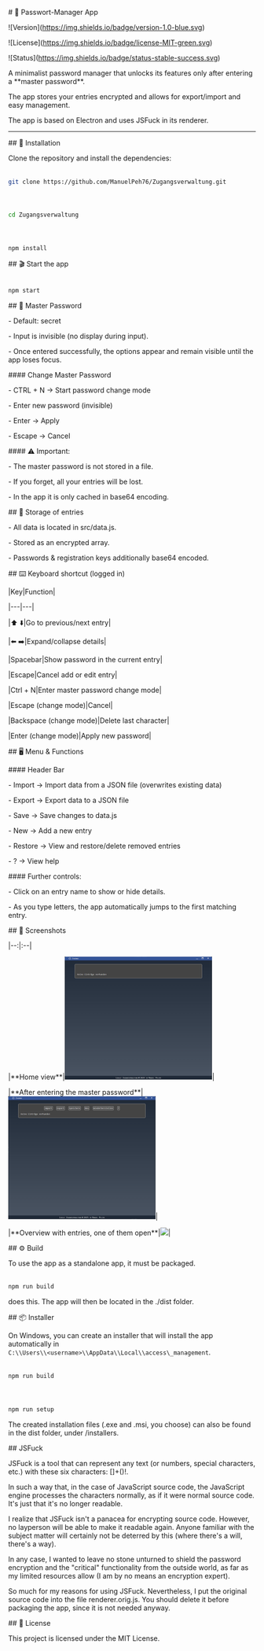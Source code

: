 \# 🔑 Passwort-Manager App



!\[Version](https://img.shields.io/badge/version-1.0-blue.svg)

!\[License](https://img.shields.io/badge/license-MIT-green.svg)

!\[Status](https://img.shields.io/badge/status-stable-success.svg)



A minimalist password manager that unlocks its features only after entering a \*\*master password\*\*.

The app stores your entries encrypted and allows for export/import and easy management.

The app is based on Electron and uses JSFuck in its renderer.

---



\## 🚀 Installation



Clone the repository and install the dependencies:

```bash

git clone https://github.com/ManuelPeh76/Zugangsverwaltung.git



cd Zugangsverwaltung



npm install

```



\## 🎬 Start the app



```bash

npm start

```



\## 🔐 Master Password

\- Default: secret



\- Input is invisible (no display during input).



\- Once entered successfully, the options appear and remain visible until the app loses focus.



\#### Change Master Password

\- CTRL + N → Start password change mode



\- Enter new password (invisible)



\- Enter → Apply



\- Escape → Cancel



\#### ⚠️ Important:

\- The master password is not stored in a file.



\- If you forget, all your entries will be lost.



\- In the app it is only cached in base64 encoding.



\## 💾 Storage of entries

\- All data is located in src/data.js.



\- Stored as an encrypted array.



\- Passwords \& registration keys additionally base64 encoded.



\## ⌨️ Keyboard shortcut (logged in)

|Key|Function|

|---|---|

|⬆️ ⬇️|Go to previous/next entry|

|⬅️ ➡️|Expand/collapse details|

|Spacebar|Show password in the current entry|

|Escape|Cancel add or edit entry|

|Ctrl + N|Enter master password change mode|

|Escape (change mode)|Cancel|

|Backspace (change mode)|Delete last character|

|Enter (change mode)|Apply new password|



\## 🖥️ Menu \& Functions

\#### Header Bar

\- Import → Import data from a JSON file (overwrites existing data)



\- Export → Export data to a JSON file



\- Save → Save changes to data.js



\- New → Add a new entry



\- Restore → View and restore/delete removed entries



\- ? → View help



\#### Further controls:

\- Click on an entry name to show or hide details.

\- As you type letters, the app automatically jumps to the first matching entry.



\## 📸 Screenshots

|--:|:--|

|\*\*Home view\*\*|<img src="./src/images/startansicht.png" width="300">|

|\*\*After entering the master password\*\*|<img src="./src/images/passwort.png" width="300">|

|\*\*Overview with entries, one of them open\*\*|<img src="./src/images/einträge.png" width="300">|



\## ⚙️ Build

To use the app as a standalone app, it must be packaged.

```bash

npm run build

```

does this. The app will then be located in the ./dist folder.



\## 📦 Installer

On Windows, you can create an installer that will install the app automatically in <br>`C:\\Users\\<username>\\AppData\\Local\\access\_management`.

```bash

npm run build



npm run setup

```

The created installation files (.exe and .msi, you choose) can also be found in the dist folder, under /installers.



\## JSFuck

JSFuck is a tool that can represent any text (or numbers, special characters, etc.) with these six characters: \[]+()!.<br>

In such a way that, in the case of JavaScript source code, the JavaScript engine processes the characters normally, as if it were normal source code. It's just that it's no longer readable.<br>

I realize that JSFuck isn't a panacea for encrypting source code. However, no layperson will be able to make it readable again. Anyone familiar with the subject matter will certainly not be deterred by this (where there's a will, there's a way).<br>

In any case, I wanted to leave no stone unturned to shield the password encryption and the "critical" functionality from the outside world, as far as my limited resources allow (I am by no means an encryption expert).<br>

So much for my reasons for using JSFuck. Nevertheless, I put the original source code into the file renderer.orig.js. You should delete it before packaging the app, since it is not needed anyway.



\## 📜 License

This project is licensed under the MIT License.

